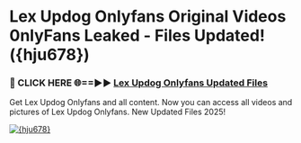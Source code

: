 # Lex Updog Onlyfans Original Videos 0nlyFans Leaked - Files Updated! ({hju678})

<h3>🔴 CLICK HERE 🌐==►► <a href="https://tinyurl.com/ms9xzufz" rel="nofollow">Lex Updog Onlyfans Updated Files</a></h3>

Get Lex Updog Onlyfans and all content. Now you can access all videos and pictures of Lex Updog Onlyfans. New Updated Files 2025!

[![{hju678}](https://i.imgur.com/PQ7UWWw.gif)](https://tinyurl.com/ms9xzufz)
